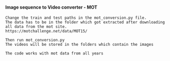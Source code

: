 #### Image sequence to Video converter - MOT

    Change the train and test paths in the mot_conversion.py file.
    The data has to be in the folder which got extracted after downloading all data from the mot site.
    https://motchallenge.net/data/MOT15/

    Then run mot_conversion.py
    The videos will be stored in the folders which contain the images

    The code works with mot data from all years
